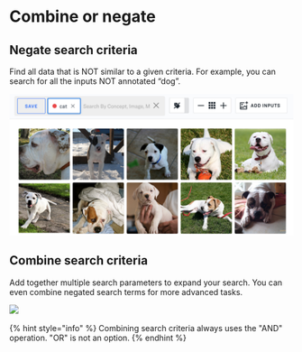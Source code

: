 # Combine or negate

## Negate search criteria

Find all data that is NOT similar to a given criteria. For example, you can search for all the inputs NOT annotated “dog”.

![](../../images/negate_search_criteria.jpg)

## Combine search criteria

Add together multiple search parameters to expand your search. You can even combine negated search terms for more advanced tasks.

![](../../images/assets/combine_search_criteria.jpg)

{% hint style="info" %}
Combining search criteria always uses the "AND" operation. "OR" is not an option.
{% endhint %}
